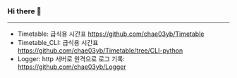 ### Hi there 👋

<!--
**chae03yb/chae03yb** is a ✨ _special_ ✨ repository because its `README.md` (this file) appears on your GitHub profile.

Here are some ideas to get you started:

- 🔭 I’m currently working on ...
- 🌱 I’m currently learning ...
- 👯 I’m looking to collaborate on ...
- 🤔 I’m looking for help with ...
- 💬 Ask me about ...
- 📫 How to reach me: ...
- 😄 Pronouns: ...
- ⚡ Fun fact: ...
-->

----------------------------------------------
* Timetable: 급식용 시간표 https://github.com/chae03yb/Timetable
* Timetable_CLI: 급식용 시간표 https://github.com/chae03yb/Timetable/tree/CLI-python
* Logger: http 서버로 원격으로 로그 기록: https://github.com/chae03yb/Logger
